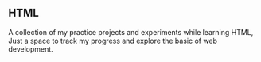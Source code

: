 ## HTML
A collection of my practice projects and  experiments while learning HTML, Just a space to track my progress and explore the basic of web development.

